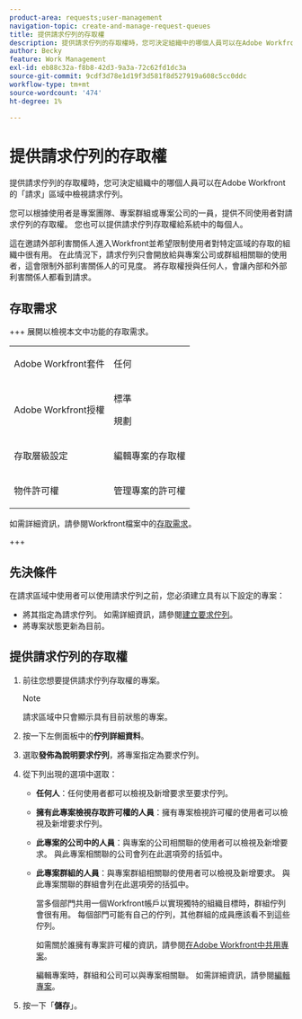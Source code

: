 ```yaml
---
product-area: requests;user-management
navigation-topic: create-and-manage-request-queues
title: 提供請求佇列的存取權
description: 提供請求佇列的存取權時，您可決定組織中的哪個人員可以在Adobe Workfront的「請求」區域中檢視請求佇列。
author: Becky
feature: Work Management
exl-id: eb88c32a-f8b8-42d3-9a3a-72c62fd1dc3a
source-git-commit: 9cdf3d78e1d19f3d581f8d527919a608c5cc0ddc
workflow-type: tm+mt
source-wordcount: '474'
ht-degree: 1%

---
```


# 提供請求佇列的存取權

<!-- Audited: 6/2025 -->

提供請求佇列的存取權時，您可決定組織中的哪個人員可以在Adobe Workfront的「請求」區域中檢視請求佇列。

您可以根據使用者是專案團隊、專案群組或專案公司的一員，提供不同使用者對請求佇列的存取權。 您也可以提供請求佇列存取權給系統中的每個人。

這在邀請外部利害關係人進入Workfront並希望限制使用者對特定區域的存取的組織中很有用。 在此情況下，請求佇列只會開放給與專案公司或群組相關聯的使用者，這會限制外部利害關係人的可見度。 將存取權授與任何人，會讓內部和外部利害關係人都看到請求。

## 存取需求

+++ 展開以檢視本文中功能的存取需求。

<table style="table-layout:auto"> 
 <col> 
 <col> 
 <tbody> 
  <tr> 
   <td role="rowheader">Adobe Workfront套件</td> 
   <td> <p>任何 </p> </td> 
  </tr> 
  <tr> 
   <td role="rowheader">Adobe Workfront授權</td> 
   <td> 
   <p>標準 </p>
   <p>規劃 </p> </td> 
  </tr> 
  <tr> 
   <td role="rowheader">存取層級設定</td> 
   <td> <p>編輯專案的存取權</p> </td> 
  </tr> 
  <tr> 
   <td role="rowheader">物件許可權</td> 
   <td> <p> 管理專案的許可權</p> </td> 
  </tr> 
 </tbody> 
</table>

如需詳細資訊，請參閱Workfront檔案中的[存取需求](/help/quicksilver/administration-and-setup/add-users/access-levels-and-object-permissions/access-level-requirements-in-documentation.md)。

+++

## 先決條件

在請求區域中使用者可以使用請求佇列之前，您必須建立具有以下設定的專案：

* 將其指定為請求佇列。 如需詳細資訊，請參閱[建立要求佇列](../../../manage-work/requests/create-and-manage-request-queues/create-request-queue.md)。
* 將專案狀態更新為目前。

## 提供請求佇列的存取權

1. 前往您想要提供請求佇列存取權的專案。

   >[!NOTE]
   >
   >請求區域中只會顯示具有目前狀態的專案。

1. 按一下左側面板中的&#x200B;**佇列詳細資料**。
1. 選取&#x200B;**發佈為說明要求佇列**，將專案指定為要求佇列。
1. 從下列出現的選項中選取：

   * **任何人**：任何使用者都可以檢視及新增要求至要求佇列。
   * **擁有此專案檢視存取許可權的人員**：擁有專案檢視許可權的使用者可以檢視及新增要求佇列。
   * **此專案的公司中的人員**：與專案的公司相關聯的使用者可以檢視及新增要求。 與此專案相關聯的公司會列在此選項旁的括弧中。
   * **此專案群組的人員**：與專案群組相關聯的使用者可以檢視及新增要求。 與此專案關聯的群組會列在此選項旁的括弧中。

     當多個部門共用一個Workfront帳戶以實現獨特的組織目標時，群組佇列會很有用。 每個部門可能有自己的佇列，其他群組的成員應該看不到這些佇列。

     如需關於誰擁有專案許可權的資訊，請參閱[在Adobe Workfront中共用專案](../../../workfront-basics/grant-and-request-access-to-objects/share-a-project.md)。

     編輯專案時，群組和公司可以與專案相關聯。 如需詳細資訊，請參閱[編輯專案](../../../manage-work/projects/manage-projects/edit-projects.md)。

1. 按一下「**儲存**」。
